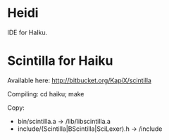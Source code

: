 Heidi
===============
IDE for HaIku.

Scintilla for Haiku
===============
Available here: http://bitbucket.org/KapiX/scintilla

Compiling: cd haiku; make

Copy:

* bin/scintilla.a -> <non-packaged>/lib/libscintilla.a
* include/(Scintilla|BScintilla|SciLexer).h -> <non-packaged>/include